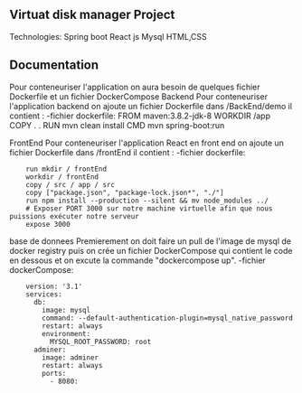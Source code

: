 ## Virtuat disk manager Project
Technologies:
    Spring boot
    React js
    Mysql
    HTML,CSS
## Documentation
Pour conteneuriser l'application on aura besoin de quelques fichier Dockerfile et un fichier DockerCompose
 Backend
Pour conteneuriser l'application backend on ajoute un fichier Dockerfile dans /BackEnd/demo il contient :
-fichier dockerfile:
        FROM maven:3.8.2-jdk-8
        WORKDIR /app
        COPY . .
        RUN mvn clean install
        CMD mvn spring-boot:run
        
 FrontEnd
Pour conteneuriser l'application React en front end on ajoute un fichier Dockerfile dans /frontEnd il contient :
-fichier dockerfile:

        run mkdir / frontEnd
        workdir / frontEnd
        copy / src / app / src 
        copy ["package.json", "package-lock.json*", "./"]
        run npm install --production --silent && mv node_modules ../ 
        # Exposer PORT 3000 sur notre machine virtuelle afin que nous puissions exécuter notre serveur 
        expose 3000 
   
  
 base de donnees
    Premierement on doit faire un pull de l'image de mysql de docker registry puis on crée un fichier DockerCompose qui contient le code en dessous et on excute la commande "dockercompose up".
-fichier dockerCompose:

        version: '3.1'
        services:
          db:
            image: mysql
            command: --default-authentication-plugin=mysql_native_password
            restart: always
            environment:
              MYSQL_ROOT_PASSWORD: root
          adminer:
            image: adminer
            restart: always
            ports:
              - 8080:

